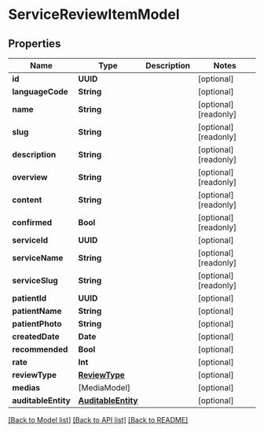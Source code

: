 # ServiceReviewItemModel

## Properties
Name | Type | Description | Notes
------------ | ------------- | ------------- | -------------
**id** | **UUID** |  | [optional] 
**languageCode** | **String** |  | [optional] 
**name** | **String** |  | [optional] [readonly] 
**slug** | **String** |  | [optional] [readonly] 
**description** | **String** |  | [optional] [readonly] 
**overview** | **String** |  | [optional] [readonly] 
**content** | **String** |  | [optional] [readonly] 
**confirmed** | **Bool** |  | [optional] [readonly] 
**serviceId** | **UUID** |  | [optional] 
**serviceName** | **String** |  | [optional] [readonly] 
**serviceSlug** | **String** |  | [optional] [readonly] 
**patientId** | **UUID** |  | [optional] 
**patientName** | **String** |  | [optional] 
**patientPhoto** | **String** |  | [optional] 
**createdDate** | **Date** |  | [optional] 
**recommended** | **Bool** |  | [optional] 
**rate** | **Int** |  | [optional] 
**reviewType** | [**ReviewType**](ReviewType.md) |  | [optional] 
**medias** | [MediaModel] |  | [optional] 
**auditableEntity** | [**AuditableEntity**](AuditableEntity.md) |  | [optional] 

[[Back to Model list]](../README.md#documentation-for-models) [[Back to API list]](../README.md#documentation-for-api-endpoints) [[Back to README]](../README.md)


